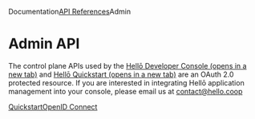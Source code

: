 Documentation[API References](/docs/apis/)Admin

# Admin API

The control plane APIs used by the [Hellō Developer Console (opens in a new tab)](https://console.hello.coop) and [Hellō Quickstart (opens in a new tab)](https://quickstart.hello.coop) are an OAuth 2.0 protected resource. If you are interested in integrating Hellō application management into your console, please email us at [contact@hello.coop](mailto:contact@hello.coop?subject=Hell%C5%8D+Controle-Plane+Inquiry)

[Quickstart](/docs/apis/quickstart/ "Quickstart")[OpenID Connect](/docs/oidc/ "OpenID Connect")